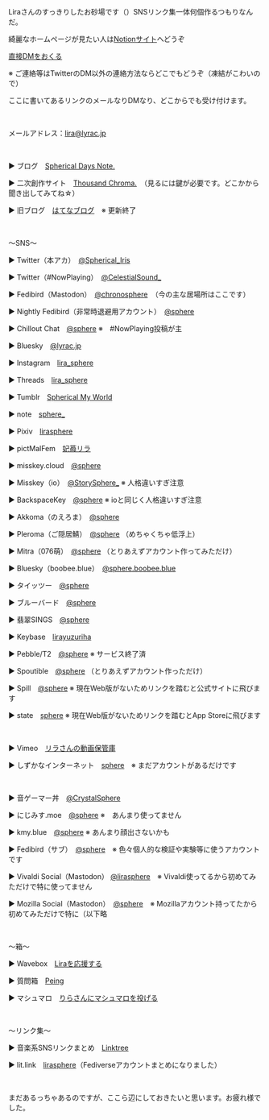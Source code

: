 <html>
  <head>
    <meta charset="utf-8">
    <body>
    <link rel="stylesheet" href="styles.css">
    <link rel="apple-touch-icon" sizes="180x180" href="/apple-touch-icon.png">
    <link rel="icon" type="image/png" sizes="32x32" href="/favicon-32x32.png">
    <link rel="icon" type="image/png" sizes="16x16" href="/favicon-16x16.png">
    <link rel="manifest" href="/site.webmanifest">
    <link rel="mask-icon" href="/safari-pinned-tab.svg" color="#ff3399">
    <link rel="shortcut icon" type="image/x-icon" href="path/to/favicon.ico">
    <meta name="msapplication-TileColor" content="#da532c">
    <meta name="theme-color" content="#ffffff">
    </body>
</head>
</html>

<p>Liraさんのすっきりしたお砂場です（）SNSリンク集一体何個作るつもりなんだ。</p>
<p>綺麗なホームページが見たい人は<a href="https://lyrac.notion.site/LiRA-s-Landscape-0ffb6d02f6f84a71b941f3c1af64e903">Notionサイト</a>へどうぞ</p>
<p><a href="https://simplex.chat/contact#/?v=1-2&smp=smp%3A%2F%2F0YuTwO05YJWS8rkjn9eLJDjQhFKvIYd8d4xG8X1blIU%3D%40smp8.simplex.im%2FghhHvnU8JLndYcgoglxa5ANAA3O5AOno%23%2F%3Fv%3D1-2%26dh%3DMCowBQYDK2VuAyEApd2yjefq4AMV8Gd4lH2WHFaKkIaMECkAwZ7FUm6XDWY%253D%26srv%3Dbeccx4yfxxbvyhqypaavemqurytl6hozr47wfc7uuecacjqdvwpw2xid.onion">直接DMをおくる</a></p>

<p>※ ご連絡等はTwitterのDM以外の連絡方法ならどこでもどうぞ（凍結がこわいので）</p>
<p>ここに書いてあるリンクのメールなりDMなり、どこからでも受け付けます。</p>

<p> </p>

<p>メールアドレス：<a href="mailto:lira@lyrac.jp">lira@lyrac.jp</a></p>
<p> </p>
<p>▶️ ブログ　<a href="https://blog.lyrac.jp/">Spherical Days Note.</a></p>
<p>▶️ 二次創作サイト　<a href="https://plus.fm-p.jp/u/thousandchroma">Thousand Chroma.</a>　（見るには鍵が必要です。どこかから聞き出してみてね☆）</p>
<p>▶️ 旧ブログ　<a href="https://sphericaltears.hatenablog.com/">はてなブログ</a>　※ 更新終了</p>
<p> </p>
<p>〜SNS〜</p>
<p>▶️ Twitter（本アカ）　<a href="https://twitter.com/Spherical_Iris" rel="me">@Spherical_Iris</a></p>
<p>▶️ Twitter（#NowPlaying）　<a href="https://twitter.com/CelestialSound_">@CelestialSound_</a></p>
<p>▶️ Fedibird（Mastodon）　<a rel="me" href="https://fedibird.com/@chronosphere">@chronosphere</a>　（今の主な居場所はここです）</p>
<p>▶️ Nightly Fedibird（非常時退避用アカウント）　<a rel="me" href="https://nightly.fedibird.com/@sphere">@sphere</a></p>
<p>▶️ Chillout Chat　<a rel="me" href="https://chillout.chat/@sphere">@sphere</a> ※　#NowPlaying投稿が主</p>
<p>▶️ Bluesky　<a rel="me" href="https://bsky.app/profile/lyrac.jp">@lyrac.jp</a></p>
<p>▶️ Instagram　<a href="https://www.instagram.com/lira_sphere/">lira_sphere</a></p>
<p>▶️ Threads　<a rel="me" href="https://www.threads.net/@lira_sphere">lira_sphere</a></p>
<p>▶️ Tumblr　<a href="https://storytelling06.tumblr.com">Spherical My World</a></p>
<p>▶️ note　<a href="https://note.com/sphere_/">sphere_</a></p>
<p>▶️ Pixiv　<a href="https://pixiv.me/lirasphere">lirasphere</a></p>
<p>▶️ pictMalFem　<a href="https://pictmalfem.net/strawberrychoco">妃苺リラ</a></p>
<p>▶️ misskey.cloud　<a rel="me" href="https://misskey.cloud/@sphere">@sphere</a></p>
<p>▶️ Misskey（io）　<a rel="me" href="https://misskey.io/@StorySphere_">@StorySphere_</a> ※ 人格違いすぎ注意</p>
<p>▶️ BackspaceKey　<a rel="me" href="https://misskey.backspace.fm/@sphere">@sphere</a> ※ ioと同じく人格違いすぎ注意</p>
<p>▶️ Akkoma（のえろま）　<a rel="me" href="https://pleroma.noellabo.jp/sphere">@sphere</a></p>
<p>▶️ Pleroma（ご隠居鯖）　<a rel="me" href="https://xxx.azyobuzi.net/sphere">@sphere</a> （めちゃくちゃ低浮上）</p>
<p>▶️ Mitra（076萌）　<a rel="me" href="https://mitra.076.moe/@sphere">@sphere</a> （とりあえずアカウント作ってみただけ）</p>
<p>▶️ Bluesky（boobee.blue）　<a rel="me" href="https://bsky.app/profile/sphere.boobee.blue">@sphere.boobee.blue</a></p>
<p>▶️ タイッツー　<a href="https://taittsuu.com/users/sphere" rel="me">@sphere</a></p>
<p>▶️ ブルーバード　<a href="https://bluebird.blue/users/sphere">@sphere</a></p>
<p>▶️ 翡翠SINGS　<a rel="me" href="https://kawasemi.cloud/@sphere">@sphere</a></p>
<p>▶️ Keybase　<a href="https://keybase.io/lirayuzuriha">lirayuzuriha</a></p>
<p>▶️ Pebble/T2　<a rel="me" href="https://pebble.is/sphere">@sphere</a> ※ サービス終了済</p>
<p>▶️ Spoutible　<a rel="me" href="https://spoutible.com/sphere">@sphere</a> （とりあえずアカウント作っただけ）</p>
<p>▶️ Spill　<a href="https://www.spill.com/">@sphere</a> ※ 現在Web版がないためリンクを踏むと公式サイトに飛びます</p>
<p>▶️ state　<a href="https://apps.apple.com/jp/app/state/id6448899887">sphere</a> ※ 現在Web版がないためリンクを踏むとApp Storeに飛びます</p>
<p> </p>
<p>▶️ Vimeo　<a href="https://vimeo.com/lirasphere">リラさんの動画保管庫</a></p>
<p>▶️ しずかなインターネット　<a rel="me" href="https://sizu.me/sphere">sphere</a>　※ まだアカウントがあるだけです</p>
<p> </p>
<p>▶️ 音ゲーマー丼　<a rel="me" href="https://otogamer.me/@CrystalSphere">@CrystalSphere</a>
<p>▶️ にじみす.moe　<a rel="me" href="https://nijimiss.moe/@sphere">@sphere</a> ※　あんまり使ってません</p>
<p>▶️ kmy.blue　<a rel="me" href="https://kmy.blue/@sphere">@sphere</a> ※ あんまり顔出さないかも</p>
<p>▶️ Fedibird（サブ）　<a rel="me" href="https://fedibird.com/@sphere">@sphere</a>　※ 色々個人的な検証や実験等に使うアカウントです</p>
<p>▶️ Vivaldi Social（Mastodon） <a rel="me" href="https://social.vivaldi.net/@lirasphere">@lirasphere</a>　※ Vivaldi使ってるから初めてみただけで特に使ってません</p>
<p>▶️ Mozilla Social（Mastodon）　<a rel="me" href="https://mozilla.social/@sphere">@sphere</a>　※ Mozillaアカウント持ってたから初めてみただけで特に（以下略</p>
<p> </p>
<p>〜箱〜</p>
<p>▶️ Wavebox　<a href="https://wavebox.me/wave/8bwxjdgpw5yjijjj/">Liraを応援する</a></p>
<p>▶️ 質問箱　<a href="https://peing.net/ja/lirasphere">Peing</a></p>
<p>▶️ マシュマロ　<a href="https://marshmallow-qa.com/rh3lwxkst1094fo?utm_medium=url_text&utm_source=promotion">りらさんにマシュマロを投げる</a></p>
<p> </p>
<p>〜リンク集〜</p>
<p>▶️ 音楽系SNSリンクまとめ　<a href="https://linktr.ee/lirasphere">Linktree</a></p>
<p>▶️ lit.link　<a href="https://lit.link/lirasphere">lirasphere</a>（Fediverseアカウントまとめになりました）</p>
<br/>
<p>まだあるっちゃあるのですが、ここら辺にしておきたいと思います。お疲れ様でした。</p>
